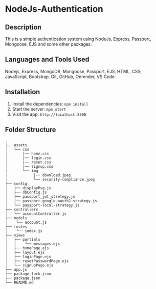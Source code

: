 # NodeJs-Authentication

## Description
This is a simple authentication system using NodeJs, Express, Passport, Mongoose, EJS and some other packages.

## Languages and Tools Used

Nodejs, Express, MongoDB, Mongoose, Passport, EJS, HTML, CSS, JavaScript, Bootstrap, Git, GitHub, Onrender, VS Code



## Installation
1. Install the dependencies: `npm install`
2. Start the server: `npm start`
3. Visit the app: `http://localhost:3500`




## Folder Structure

```
.
├── assets
│   └── css
│       |── home.css
│       |── login.css
│       |── reset.css
│       |── signup.css
|       └── img
|            |── download.jpeg
|            └── security-compliance.jpeg
├── config
│   ├── displayMsg.js 
│   ├── dbConfig.js
│   ├── passport_jwt_stretegy.js
|   |── passport-google-oauth2-strategy.js
│   └── passport-local-strategy.js
├── controllers
│   └── accountController.js
├── models
│    └── account.js
├── routes
│    └── index.js
├── views   
│   ├── partials
│   │    └── messages.ejs
│   ├── homePage.ejs
│   ├── layout.ejs
│   ├── loginPage.ejs
│   ├── resetPasswordPage.ejs
│   └── signupPage.ejs
├── app.js
├── package-lock.json
├── package.json
└── README.md
```
